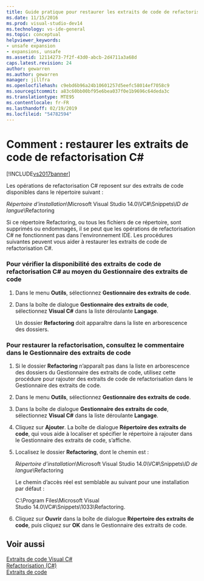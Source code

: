```yaml
---
title: Guide pratique pour restaurer les extraits de code de refactorisation C# | Microsoft Docs
ms.date: 11/15/2016
ms.prod: visual-studio-dev14
ms.technology: vs-ide-general
ms.topic: conceptual
helpviewer_keywords:
- unsafe expansion
- expansions, unsafe
ms.assetid: 12114273-7f2f-43d0-abcb-2d4711a3a68d
caps.latest.revision: 24
author: gewarren
ms.author: gewarren
manager: jillfra
ms.openlocfilehash: c9ebd6b96a24b10601257d5eefc58014ef7058c9
ms.sourcegitcommit: a83c60bb00bf95e6bea037f0e1b9696c64deda3c
ms.translationtype: MTE95
ms.contentlocale: fr-FR
ms.lasthandoff: 02/19/2019
ms.locfileid: "54782594"
---
```

# <a name="how-to-restore-c-refactoring-snippets"></a>Comment : restaurer les extraits de code de refactorisation C#
[!INCLUDE[vs2017banner](../includes/vs2017banner.md)]

Les opérations de refactorisation C# reposent sur des extraits de code disponibles dans le répertoire suivant :  
  
 *Répertoire d’installation*\Microsoft Visual Studio 14.0\VC#\Snippets\\*ID de langue*\Refactoring  
  
 Si ce répertoire Refactoring, ou tous les fichiers de ce répertoire, sont supprimés ou endommagés, il se peut que les opérations de refactorisation C# ne fonctionnent pas dans l'environnement IDE. Les procédures suivantes peuvent vous aider à restaurer les extraits de code de refactorisation C#.  
  
### <a name="to-verify-c-refactoring-snippets-are-available-through-the-code-snippet-manager"></a>Pour vérifier la disponibilité des extraits de code de refactorisation C# au moyen du Gestionnaire des extraits de code  
  
1.  Dans le menu **Outils**, sélectionnez **Gestionnaire des extraits de code**.  
  
2.  Dans la boîte de dialogue **Gestionnaire des extraits de code**, sélectionnez **Visual C#** dans la liste déroulante **Langage**.  
  
     Un dossier **Refactoring** doit apparaître dans la liste en arborescence des dossiers.  
  
### <a name="to-restore-refactoring-see-comment-in-code-snippet-manager"></a>Pour restaurer la refactorisation, consultez le commentaire dans le Gestionnaire des extraits de code  
  
1.  Si le dossier **Refactoring** n’apparaît pas dans la liste en arborescence des dossiers du Gestionnaire des extraits de code, utilisez cette procédure pour rajouter des extraits de code de refactorisation dans le Gestionnaire des extraits de code.  
  
2.  Dans le menu **Outils**, sélectionnez **Gestionnaire des extraits de code**.  
  
3.  Dans la boîte de dialogue **Gestionnaire des extraits de code**, sélectionnez **Visual C#** dans la liste déroulante **Langage**.  
  
4.  Cliquez sur **Ajouter**. La boîte de dialogue **Répertoire des extraits de code**, qui vous aide à localiser et spécifier le répertoire à rajouter dans le Gestionnaire des extraits de code, s’affiche.  
  
5.  Localisez le dossier **Refactoring**, dont le chemin est :  
  
     *Répertoire d’installation*\Microsoft Visual Studio 14.0\VC#\Snippets\\*ID de langue*\Refactoring  
  
     Le chemin d’accès réel est semblable au suivant pour une installation par défaut :  
  
     C:\Program Files\Microsoft Visual Studio 14.0\VC#\Snippets\1033\Refactoring.  
  
6.  Cliquez sur **Ouvrir** dans la boîte de dialogue **Répertoire des extraits de code**, puis cliquez sur **OK** dans le Gestionnaire des extraits de code.  
  
## <a name="see-also"></a>Voir aussi  
 [Extraits de code Visual C#](../ide/visual-csharp-code-snippets.md)   
 [Refactorisation (C#)](../csharp-ide/refactoring-csharp.md)   
 [Extraits de code](../ide/code-snippets.md)

